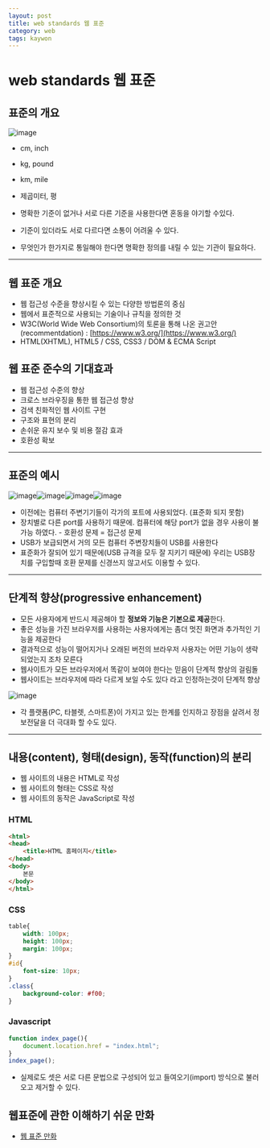 ```yaml
---
layout: post
title: web standards 웹 표준
category: web
tags: kaywon
---
```


# web standards 웹 표준
## 표준의 개요

![image](https://github.com/gunug/gunug.github.io/assets/52345276/dc08d1b9-3470-4a79-8773-133736742960)

* cm, inch
* kg, pound
* km, mile
* 제곱미터, 평

* 명확한 기준이 없거나 서로 다른 기준을 사용한다면 혼동을 야기할 수있다.
* 기준이 있더라도 서로 다르다면 소통이 어려울 수 있다.
* 무엇인가 한가지로 통일해야 한다면 명확한 정의를 내릴 수 있는 기관이 필요하다.

---

## 웹 표준 개요
* 웹 접근성 수준을 향상시킬 수 있는 다양한 방법론의 중심
* 웹에서 표준적으로 사용되는 기술이나 규칙을 정의한 것
* W3C(World Wide Web Consortium)의 토론을 통해 나온 권고안 (recommentdation) : [https://www.w3.org/](https://www.w3.org/)
* HTML(XHTML), HTML5 / CSS, CSS3 / DOM & ECMA Script

## 웹 표준 준수의 기대효과
* 웹 접근성 수준의 향상
* 크로스 브라우징을 통한 웹 접근성 향상
* 검색 친화적인 웹 사이트 구현
* 구조와 표현의 분리
* 손쉬운 유지 보수 및 비용 절감 효과
* 호환성 확보

---

## 표준의 예시
![image](https://github.com/gunug/gunug.github.io/assets/52345276/2d099a72-d2a1-448f-a96b-173ee5b34180)![image](https://github.com/gunug/gunug.github.io/assets/52345276/aa300d80-9fb2-4406-b23c-0cf8bcb860ce)![image](https://github.com/gunug/gunug.github.io/assets/52345276/e7e7c5de-2238-4b14-bf72-7d0db160013c)![image](https://github.com/gunug/gunug.github.io/assets/52345276/c5ea2d19-4866-400a-9cbd-8fbe925f1535)


* 이전에는 컴퓨터 주변기기들이 각가의 포트에 사용되었다. (표준화 되지 못함)
* 장치별로 다른 port를 사용하기 때문에. 컴퓨터에 해당 port가 없을 경우 사용이 불가능 하였다. - 호환성 문제 = 접근성 문제
* USB가 보급되면서 거의 모든 컴퓨터 주변장치들이 USB를 사용한다
* 표준화가 잘되어 있기 때문에(USB 규격을 모두 잘 지키기 때문에) 우리는 USB장치를 구입할때 호환 문제를 신경쓰지 않고서도 이용할 수 있다.

---

## 단계적 향상(progressive enhancement)
* 모든 사용자에게 반드시 제공해야 할 <b>정보와 기능은 기본으로 제공</b>한다.
* 좋은 성능을 가진 브라우저를 사용하는 사용자에게는 좀더 멋진 화면과 추가적인 기능을 제공한다
* 결과적으로 성능이 떨어지거나 오래된 버전의 브라우저 사용자는 어떤 기능이 생략 되었는지 조차 모른다
* 웹사이트가 모든 브라우저에서 똑같이 보여야 한다는 믿음이 단계적 향상의 걸림돌
* 웹사이트는 브라우저에 따라 다르게 보일 수도 있다 라고 인정하는것이 단계적 향상

![image](https://github.com/gunug/gunug.github.io/assets/52345276/b728ebad-d457-4cb7-b1dd-3ca89ffa2896)

* 각 플랫폼(PC, 타블렛, 스마트폰)이 가지고 있는 한계를 인지하고 장점을 살려서 정보전달을 더 극대화 할 수도 있다.

---

## 내용(content), 형태(design), 동작(function)의 분리
* 웹 사이트의 내용은 HTML로 작성
* 웹 사이트의 형태는 CSS로 작성
* 웹 사이트의 동작은 JavaScript로 작성

### HTML
```html
<html>
<head>
	<title>HTML 홈페이지</title>
</head>
<body>
	본문
</body>
</html>
```
### CSS
```css
table{
    width: 100px;
    height: 100px;
    margin: 100px;
}
#id{
    font-size: 10px;
}
.class{
    background-color: #f00;
}
```

### Javascript
```javascript
function index_page(){
    document.location.href = "index.html";
}
index_page();
```
										
* 실제로도 셋은 서로 다른 문법으로 구성되어 있고 들여오기(import) 방식으로 불러오고 제거할 수 있다.

## 웹표준에 관한 이해하기 쉬운 만화
* [웹 표준 만화](http://www.thisisgame.com/webzine/nboard/213/?n=56672)
